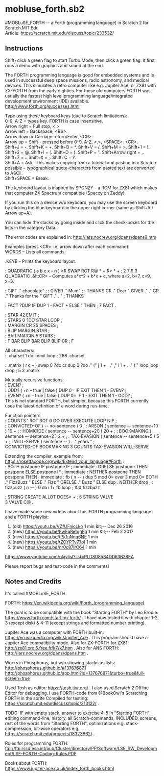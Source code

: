 # mobluse_forth.sb2
\#MOBLuSE_FORTH -- a Forth (programming language) in Scratch 2 for Scratch.MIT.Edu  
Article: https://scratch.mit.edu/discuss/topic/233532/

## Instructions
Shift+click a green flag to start Turbo Mode, then click a green flag. It first runs a demo with graphics and sound at the end.

The FORTH programming language is good for embedded systems and is used in successful deep space missions, radio astronomy, and medical devices. This simulates a retro computer like e.g. Jupiter Ace, or ZX81 with ZX-FORTH from the early eighties. For these old computers FORTH was usually the fastest high level programming language/integrated development environment (IDE) available. http://www.forth.org/successes.html

Type using these keyboard keys (due to Scratch limitations):  
0-9, A-Z = types key. FORTH is case insensitive.  
Arrow right = Full stop, &lt;.&gt;.  
Arrow left = Backspace, &lt;BS&gt;.  
Arrow down = Carriage return/Enter, &lt;CR&gt;.  
Arrow up = Shift - pressed before 0-9, A-Z, &lt;.&gt;, &lt;SPACE&gt;, &lt;CR&gt;.  
Shift+J = -. Shift+K = +. Shift+B = &ast;. Shift+V = /. Shift+M = &gt;. Shift+1 = !. Shift+2 = @. Shift+I = (. Shift+O = ). Shift+P = ". Shift+Arrow right = ,. Shift+Z = :. Shift+X = ;. Shift+C = ?.  
Shift+A = Ask – this makes copying from a tutorial and pasting into Scratch possible – typographical quote-characters from pasted text are converted to ASCII.  
Shift+SPACE = Break.  

The keyboard layout is inspired by SPONZY – a ROM for ZX81 which makes that computer ZX Spectrum compatible (Speccy on Zeddy).

If you run this on a device w/o keyboard, you may use the screen keyboard by clicking the blue keyboard in the upper right corner (same as Shift+A / Arrow up+A).

You can hide the stacks by going inside and click the check-boxes for the lists in the category Data.

The error codes are explained in: http://lars.nocrew.org/dpans/dpans9.htm

Examples (press &lt;CR&gt; i.e. arrow down after each command):  
WORDS – Lists all commands.

.KEYB – Prints the keyboard layout.

: QUADRATIC  ( a b c x – n ) &gt;R SWAP ROT R@ &ast;  + R&gt; &ast;  + ; 2 7 9 3 QUADRATIC .\&lt;CR&gt; – Computes a&ast;x^2 + b&ast;x + c, where a=2, b=7, c=9, x=3.

: GIFT   ." chocolate" ; : GIVER   ." Mum" ; : THANKS CR ." Dear " GIVER ." ," CR  ."  Thanks for the " GIFT ." . " ; THANKS

: FACT ?DUP IF DUP 1 - FACT &ast; ELSE 1 THEN ; 7 FACT .

: STAR  42 EMIT ;   
: STARS  0 ?DO STAR LOOP ;   
: MARGIN  CR 25 SPACES ;   
: BLIP  MARGIN STAR ;   
: BAR  MARGIN 5 STARS ;   
: F  BAR BLIP BAR BLIP BLIP CR ; F  

All characters:  
: .charset 1 do i emit loop ; 288 .charset

: .matrix ( r c – ) swap 0 ?do cr dup 0 ?do ." (" j 1 + . ." ," i 1 + . ." ) " loop loop drop ; 5 3 .matrix

Mutually recursive functions:  
: EVEN? ;  
: ODD? ( +n – true | false ) DUP 0= IF EXIT THEN 1 - EVEN? ;  
: EVEN? ( +n – true | false ) DUP 0= IF 1 - EXIT THEN 1 - ODD? ;  
This is not standard FORTH, but simpler, because this FORTH currently uses the latest definition of a word during run-time.

Function pointers:  
: COUNTS  ' ROT ROT 0 DO  OVER EXECUTE LOOP  NIP ;  
: CONVICTED-OF  ( -- no-sentence )  0 ; : ARSON ( sentence -- sentence+10 )  10 + ; : HOMICIDE ( sentence -- sentence+20 )  20 + ; : BOOKMAKING ( sentence -- sentence+2 )  2 + ; : TAX-EVASION   ( sentence -- sentence+5 )  5 + ; : WILL-SERVE ( sentence -- )  . ." years " ;  
CONVICTED-OF BOOKMAKING 3 COUNTS TAX-EVASION WILL-SERVE

Extending the compiler, example from: https://rosettacode.org/wiki/Extend_your_language#Forth :  
: BOTH    postpone IF   postpone IF ; immediate : ORELSE  postpone THEN postpone ELSE postpone IF ; immediate : NEITHER postpone THEN postpone THEN ; immediate : 
fb ( n -- )  dup 5 mod 0=  over 3 mod 0=  BOTH   ." FizzBuzz "  ELSE   ." Fizz "  ORELSE ." Buzz "  ELSE   dup .  NEITHER drop ; 
: fizzbuzz ( n -- ) 0 do i 1+ fb loop ; 100 fizzbuzz

: STRING   CREATE ALLOT  DOES&gt; + ; 5 STRING VALVE  
3 VALVE C@ .  

I have made some new videos about this FORTH programming language and a FORTH playlist:

1. (old) https://youtu.be/VZfUFnioLko     1 min \&lt;-- Dec 26 2016
2. (new) https://youtu.be/FwEgRetggFg     1 min \&lt;-- Feb 2 2017
3. (new) https://youtu.be/tPk1nNgq6NE     1 min
4. (new) https://youtu.be/tZOYPTv77pI     1 min
5. (new) https://youtu.be/nr0c87lrC64     1 min

https://www.youtube.com/playlist?list=PLD8D8534DD63B28EA

Please report bugs and test-code in the comments!


## Notes and Credits
It's called #MOBLuSE_FORTH.

FORTH: https://en.wikipedia.org/wiki/Forth_(programming_language)

The goal is to be compatible with the book "Starting FORTH" by Leo Brodie:
https://www.forth.com/starting-forth/ . I have now tested it with chapter 1-2, 3 (except disk) \& 4-11 (except strings and formatted number printing).

Jupiter Ace was a computer with FORTH built-in:  
https://en.wikipedia.org/wiki/Jupiter_Ace . This program should have a Jupiter Ace compatibility mode. Also for ZX-FORTH for ZX81: http://zx81.ordi5.free.fr/k7/k7.htm . Also for ANS FORTH: http://lars.nocrew.org/dpans/dpans.htm .

Works in Phosphorus, but w/o showing stacks as lists:  
http://phosphorus.github.io/#137676871  
http://phosphorus.github.io/app.html?id=137676871&turbo=true&full-screen=true

Used Tosh as editor: https://tosh.tjvr.org/ . I also used Scratch 2 Offline Editor for debugging. I use FORTH-code from @BookOwl's Scratching FORTH in the sprite Compiled for testing: https://scratch.mit.edu/discuss/topic/213122/ .

TODO: IF with empty stack, answer to exercise 4-5 in "Starting FORTH", editing command-line, history, all Scratch-commands, INCLUDED, screens, rest of the words from "Starting FORTH", optimizations e.g. stack-compression, bit-wise operators e.g. https://scratch.mit.edu/projects/18323862/ .

Rules for programming FORTH: ftp://ftp.rssd.esa.int/pub/Cluster/directory/PP/Software/LSE_SW_Development/LSE-FORTH-Coding-Rules.PDF

Books about FORTH:  
https://www.jupiter-ace.co.uk/index_forth_books.html
